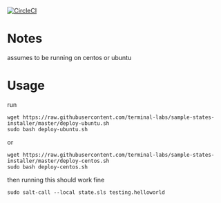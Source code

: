 [![CircleCI](https://circleci.com/gh/terminal-labs/sample-states-installer.svg?style=svg)](https://circleci.com/gh/terminal-labs/sample-states-installer)

# Notes

assumes to be running on centos or ubuntu

# Usage

run 

```
wget https://raw.githubusercontent.com/terminal-labs/sample-states-installer/master/deploy-ubuntu.sh
sudo bash deploy-ubuntu.sh
```

or

```
wget https://raw.githubusercontent.com/terminal-labs/sample-states-installer/master/deploy-centos.sh
sudo bash deploy-centos.sh
```

then running this should work fine

```
sudo salt-call --local state.sls testing.helloworld
```
